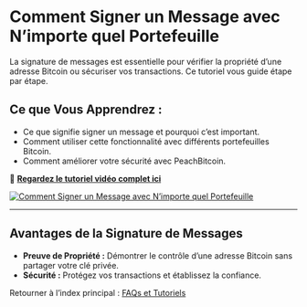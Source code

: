 # Comment Signer un Message avec N’importe quel Portefeuille

La signature de messages est essentielle pour vérifier la propriété d’une adresse Bitcoin ou sécuriser vos transactions. Ce tutoriel vous guide étape par étape.

## **Ce que Vous Apprendrez :**
- Ce que signifie signer un message et pourquoi c’est important.  
- Comment utiliser cette fonctionnalité avec différents portefeuilles Bitcoin.  
- Comment améliorer votre sécurité avec PeachBitcoin.  

🔗 **[Regardez le tutoriel vidéo complet ici](https://www.youtube.com/watch?v=xgewSfhLgtY)**  

[![Comment Signer un Message avec N’importe quel Portefeuille](https://img.youtube.com/vi/xgewSfhLgtY/0.jpg)](https://www.youtube.com/watch?v=xgewSfhLgtY)  

---

## **Avantages de la Signature de Messages**
- **Preuve de Propriété :** Démontrer le contrôle d’une adresse Bitcoin sans partager votre clé privée.  
- **Sécurité :** Protégez vos transactions et établissez la confiance.  

Retourner à l’index principal : [FAQs et Tutoriels](/faq/tutorials)
